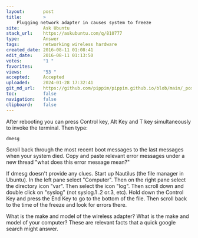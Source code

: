 ```yaml
---
layout:       post
title:        >
    Plugging network adapter in causes system to freeze
site:         Ask Ubuntu
stack_url:    https://askubuntu.com/q/810777
type:         Answer
tags:         networking wireless hardware
created_date: 2016-08-11 01:08:41
edit_date:    2016-08-11 01:13:50
votes:        "1 "
favorites:    
views:        "53 "
accepted:     Accepted
uploaded:     2024-01-28 17:32:41
git_md_url:   https://github.com/pippim/pippim.github.io/blob/main/_posts/2016/2016-08-11-Plugging-network-adapter-in-causes-system-to-freeze.md
toc:          false
navigation:   false
clipboard:    false
---
```


After rebooting you can press Control key, Alt Key and T key simultaneously to invoke the terminal. Then type:

``` 
dmesg
```

Scroll back through the most recent boot messages to the last messages when your system died. Copy and paste relevant error messages under a new thread "what does this error message mean?"

If dmesg doesn't provide any clues. Start up Nautilus (the file manager in Ubuntu). In the left pane select "Computer". Then on the right pane select the directory icon "var". Then select the icon "log". Then scroll down and double click on "syslog" (not syslog.1 .2 or.3, etc). Hold down the Control Key and press the End Key to go to the bottom of the file. Then scroll back to the time of the freeze and look for errors there.

What is the make and model of the wireless adapter? What is the make and model of your computer? These are relevant facts that a quick google search might answer.
